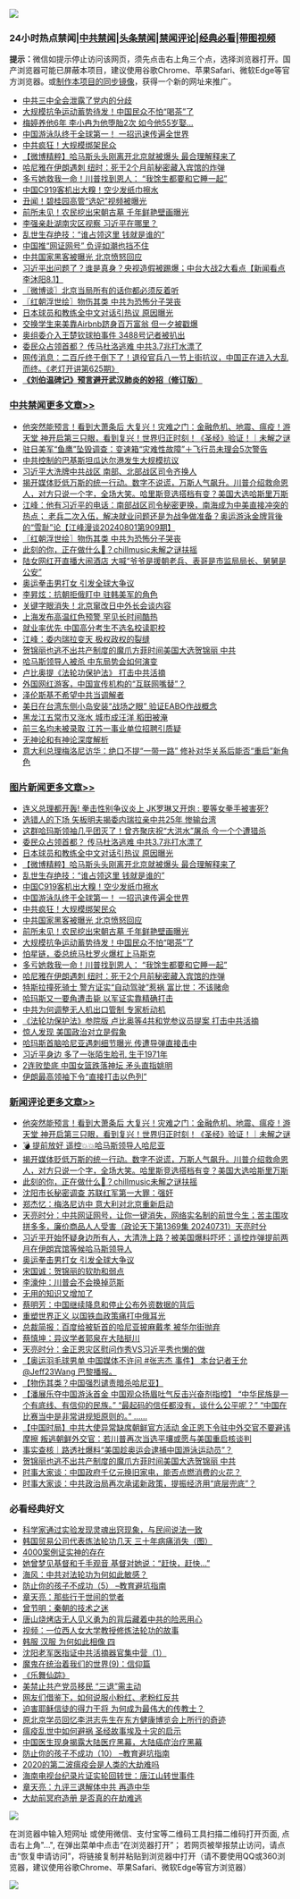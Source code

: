 ![](https://raw.githubusercontent.com/jsvpn/jsproxy/dev/64photo/fqnews-qr.jpg)

<div id="tt">
<h3>24小时热点禁闻|<a href="#%E4%B8%AD%E5%85%B1%E7%A6%81%E9%97%BB%E6%9B%B4%E5%A4%9A%E6%96%87%E7%AB%A0">中共禁闻</a>|<a href="#%E5%9B%BE%E7%89%87%E6%96%B0%E9%97%BB%E6%9B%B4%E5%A4%9A%E6%96%87%E7%AB%A0">头条禁闻</a>|<a href="#%E6%96%B0%E9%97%BB%E8%AF%84%E8%AE%BA%E6%9B%B4%E5%A4%9A%E6%96%87%E7%AB%A0">禁闻评论|<a href="#%E5%BF%85%E7%9C%8B%E7%BB%8F%E5%85%B8%E5%A5%BD%E6%96%87">经典必看</a>|<a href="https://2654106.xyz/3" target="_blank">带图视频</a></h3>
<div><b>提示：</b>微信如提示停止访问该网页，须先点击右上角三个点，选择浏览器打开。国产浏览器可能已屏蔽本项目，建议使用谷歌Chrome、苹果Safari、微软Edge等官方浏览器。或<a href="%E5%88%B6%E4%BD%9Cgit%E7%A6%81%E9%97%BB%E9%95%9C%E5%83%8F.md">制作本项目的同步镜像</a>，获得一个新的网址来推广。</div>
<ul>

<li><a href="/ssgc/20240801/2069509.md">中共三中全会泄露了党内的分歧</a></li>
<li><a href="/topimagenews/20240802/2069672.md">大规模抗争运动蓄势待发！中国民众不怕“喝茶”了</a></li>
<li><a href="/yule/20240802/2069608.md">梅婷养他6年 李小冉为他堕胎2次 如今他55岁娶...</a></li>
<li><a href="/topimagenews/20240802/2069706.md">中国游泳队终于全球第一！ 一招迅速传遍全世界</a></li>
<li><a href="/topimagenews/20240802/2069688.md">中共疯狂！大规模绑架民众</a></li>
<li><a href="/topimagenews/20240802/2069803.md">【微博精粹】哈马斯头头刚离开北京就被爆头 最合理解释来了</a></li>
<li><a href="/topimagenews/20240801/2069573.md">哈尼雅在伊朗遇刺 纽时：死于2个月前秘密藏入宾馆的炸弹</a></li>
<li><a href="/topimagenews/20240802/2069670.md">多亏她救我一命！川普找到恩人： “我馀生都要和它睡一起”</a></li>
<li><a href="/topimagenews/20240802/2069725.md">中国C919客机出大糗！空少发纸巾擦水</a></li>
<li><a href="/cnnews/20240802/2069680.md">丑闻！碧桂园高管“选妃”视频被曝光</a></li>
<li><a href="/topimagenews/20240802/2069678.md">前所未见！农民挖出宋朝古墓 千年鲜艳壁画曝光</a></li>
<li><a href="/ssgc/20240802/2069637.md">李强亲赴湖南灾区视察 习近平在哪里？</a></li>
<li><a href="/topimagenews/20240802/2069767.md">乱世生存绝技：“谁占领这里 钱就是谁的”</a></li>
<li><a href="/headline/20240802/2069625.md">中国推“网证网号” 负评如潮也挡不住</a></li>
<li><a href="/topimagenews/20240802/2069687.md">中共国家黑客被曝光 北京愤怒回应</a></li>
<li><a href="/sohnews/20240802/2069705.md">习近平出问题了？谁是真身？央视造假被踢爆；中台大战2大看点【新闻看点 李沐阳8.1】</a></li>
<li><a href="/ssgc/20240802/2069757.md">〖微博谈〗北京当局所有的话你都必须反着听</a></li>
<li><a href="/cbnews/20240802/2069796.md">〖红朝浮世绘〗物伤其类 中共为恐怖分子哭丧</a></li>
<li><a href="/topimagenews/20240802/2069821.md">日本球员和教练全中文对话引热议 原因曝光</a></li>
<li><a href="/cnnews/20240801/2069497.md">交换学生来美靠Airbnb跻身百万富翁 但一夕被戳爆</a></li>
<li><a href="/sports/20240802/2069732.md">奥组委介入王楚钦球拍事件 3488号记者被扒出</a></li>
<li><a href="/topimagenews/20240802/2069848.md">委民众占领首都？ 传马杜洛逃难 中共3.7兆打水漂了</a></li>
<li><a href="/sohnews/20240802/2069859.md">网传消息：二百斤终于倒下了！退役官兵八一节上街抗议，中国正在进入大乱而终。《老灯开讲第625期》</a></li>
<li><b><a href="/comments/20200207/1272816.md" target="_blank">《刘伯温碑记》预言避开武汉肺炎的妙招（修订版）</a></b></li>
</ul>
</div>

<div class="catlist">
<h3><a href="/cbnews/" target="_blank">中共禁闻</a><span><a href="/cbnews/" target="_blank" rel="nofollow">更多文章>></a></span></h3>
<ul>
<li><a href="/comments/20240802/2069919.md" target="_blank">他突然能预言！看到大萧条后 大复兴！灾难之门：金融危机、地震、瘟疫！游天堂 神开启第三只眼，看到复兴！世界归正时刻！《圣经》验证！｜未解之谜</a></li>
<li><a href="/cbnews/20240802/2069912.md" target="_blank">驻日美军“鱼鹰”坠毁调查：变速箱“灾难性故障”＋飞行员未理会5次警告</a></li>
<li><a href="/cbnews/20240802/2069911.md" target="_blank">中共控制的巴基斯坦瓜达尔港发生大规模抗议</a></li>
<li><a href="/cbnews/20240802/2069910.md" target="_blank">习近平大洗牌中共战区 南部、北部战区司令齐换人</a></li>
<li><a href="/comments/20240802/2069901.md" target="_blank">揭开媒体贬低万斯的统一行动。数字不说谎，万斯人气飙升。川普介绍救命恩人，对方只说一个字，全场大笑。哈里斯竞选搭档有变？美国大选哈斯里万斯</a></li>
<li><a href="/cbnews/20240802/2069812.md" target="_blank">江峰：他有习近平的电话：南部战区司令秘密更换，南海成为中美直接冲突的热点； 老兵二次入伍，解决就业问题还是为战争做准备？奥运游泳金牌背後的“雪耻”论【江峰漫谈20240801第909期】</a></li>
<li><a href="/cbnews/20240802/2069796.md" target="_blank">〖红朝浮世绘〗物伤其类 中共为恐怖分子哭丧</a></li>
<li><a href="/comments/20240802/2069787.md" target="_blank">此刻的你，正在做什么🤔️？chillmusic未解之谜扶摇</a></li>
<li><a href="/cbnews/20240802/2069769.md" target="_blank">陆女网红开直播大闹酒店 大喊“爷爷是援朝老兵、表哥是市监局局长、舅舅是公安”</a></li>
<li><a href="/comments/20240802/2069754.md" target="_blank">奥运拳击男打女 引发全球大争议</a></li>
<li><a href="/cbnews/20240802/2069743.md" target="_blank">李昇炫：抗朝拒俄盯中 驻韩美军的角色</a></li>
<li><a href="/cbnews/20240802/2069727.md" target="_blank">关键字眼消失！北京窜改日中外长会谈内容</a></li>
<li><a href="/cbnews/20240802/2069726.md" target="_blank">上海发布高温红色预警 罕见长时间酷热</a></li>
<li><a href="/cbnews/20240802/2069689.md" target="_blank">就业率优先 中国高分考生不选名校读职校</a></li>
<li><a href="/cbnews/20240802/2069677.md" target="_blank">江峰：委内瑞拉变天 极权政权的裂缝</a></li>
<li><a href="/comments/20240802/2069617.md" target="_blank">贺锦丽也逃不出共产制度的魔爪方菲时间美国大选贺锦丽 中共</a></li>
<li><a href="/cbnews/20240801/2069520.md" target="_blank">哈马斯领导人被杀 中东局势会如何演变</a></li>
<li><a href="/cbnews/20240801/2069519.md" target="_blank">卢比奥提《法轮功保护法》 打击中共活摘</a></li>
<li><a href="/cbnews/20240801/2069472.md" target="_blank">外国网红游客，中国宣传机构的“互联网嘴替”？</a></li>
<li><a href="/cbnews/20240801/2069471.md" target="_blank">泽伦斯基不希望中共当调解者</a></li>
<li><a href="/cbnews/20240801/2069470.md" target="_blank">美日在台湾东侧小岛安装“战场之眼” 验证EABO作战概念</a></li>
<li><a href="/cbnews/20240801/2069469.md" target="_blank">黑龙江五常市又涨水 城市成汪洋 稻田被淹</a></li>
<li><a href="/cbnews/20240801/2069468.md" target="_blank">前三名均未被录取 江苏一事业单位招聘引质疑</a></li>
<li><a href="/comments/20240801/2069416.md" target="_blank">无神论和有神论深度解析</a></li>
<li><a href="/cbnews/20240801/2069386.md" target="_blank">意大利总理梅洛尼访华：绝口不提“一带一路” 修补对华关系后能否“重启”新角色</a></li>

</ul>
</div>
<div class="catlist">
<h3><a href="/topimagenews/" target="_blank">图片新闻</a><span><a href="/topimagenews/" target="_blank" rel="nofollow">更多文章>></a></span></h3>
<ul>
<li><a href="/topimagenews/20240802/2069909.md" target="_blank">连义总理都开轰! 拳击性别争议炎上 JK罗琳又开炮 : 要等女拳手被害死?</a></li>
<li><a href="/topimagenews/20240802/2069850.md" target="_blank">选错人的下场 矢板明夫揭委内瑞拉亲中共25年 惨输台湾</a></li>
<li><a href="/topimagenews/20240802/2069849.md" target="_blank">这群哈玛斯领袖几乎团灭了！曾齐聚庆祝“大洪水”屠杀 今一个个遭猎杀</a></li>
<li><a href="/topimagenews/20240802/2069848.md" target="_blank">委民众占领首都？ 传马杜洛逃难 中共3.7兆打水漂了</a></li>
<li><a href="/topimagenews/20240802/2069821.md" target="_blank">日本球员和教练全中文对话引热议 原因曝光</a></li>
<li><a href="/topimagenews/20240802/2069803.md" target="_blank">【微博精粹】哈马斯头头刚离开北京就被爆头 最合理解释来了</a></li>
<li><a href="/topimagenews/20240802/2069767.md" target="_blank">乱世生存绝技：“谁占领这里 钱就是谁的”</a></li>
<li><a href="/topimagenews/20240802/2069725.md" target="_blank">中国C919客机出大糗！空少发纸巾擦水</a></li>
<li><a href="/topimagenews/20240802/2069706.md" target="_blank">中国游泳队终于全球第一！ 一招迅速传遍全世界</a></li>
<li><a href="/topimagenews/20240802/2069688.md" target="_blank">中共疯狂！大规模绑架民众</a></li>
<li><a href="/topimagenews/20240802/2069687.md" target="_blank">中共国家黑客被曝光 北京愤怒回应</a></li>
<li><a href="/topimagenews/20240802/2069678.md" target="_blank">前所未见！农民挖出宋朝古墓 千年鲜艳壁画曝光</a></li>
<li><a href="/topimagenews/20240802/2069672.md" target="_blank">大规模抗争运动蓄势待发！中国民众不怕“喝茶”了</a></li>
<li><a href="/topimagenews/20240802/2069671.md" target="_blank">怕星链，委总统马杜罗火爆杠上马斯克</a></li>
<li><a href="/topimagenews/20240802/2069670.md" target="_blank">多亏她救我一命！川普找到恩人： “我馀生都要和它睡一起”</a></li>
<li><a href="/topimagenews/20240801/2069573.md" target="_blank">哈尼雅在伊朗遇刺 纽时：死于2个月前秘密藏入宾馆的炸弹</a></li>
<li><a href="/topimagenews/20240801/2069551.md" target="_blank">特斯拉撞死骑士 警方证实“自动驾驶”惹祸 富比世：不该赌命</a></li>
<li><a href="/topimagenews/20240801/2069467.md" target="_blank">哈玛斯又一要角遭击毙 以军证实靠精确打击</a></li>
<li><a href="/topimagenews/20240801/2069466.md" target="_blank">中共为何调整无人机出口管制 专家析动机</a></li>
<li><a href="/topimagenews/20240801/2069398.md" target="_blank">《法轮功保护法》参院版 卢比奥等4共和党参议员提案 打击中共活摘</a></li>
<li><a href="/topimagenews/20240801/2069383.md" target="_blank">惊人发现 美国政治对立是假象</a></li>
<li><a href="/topimagenews/20240801/2069382.md" target="_blank">哈玛斯首脑哈尼亚遇刺细节曝光 传遭导弹直接击中</a></li>
<li><a href="/topimagenews/20240801/2069330.md" target="_blank">习近平身边 多了一张陌生脸孔 生于1971年</a></li>
<li><a href="/topimagenews/20240801/2069285.md" target="_blank">2连败垫底 中国女篮跌落神坛 矛头直指姚明</a></li>
<li><a href="/topimagenews/20240801/2069284.md" target="_blank">伊朗最高领袖下令“直接打击以色列”</a></li>

</ul>
</div>
<div class="catlist">
<h3><a href="/comments/" target="_blank">新闻评论</a><span><a href="/comments/" target="_blank" rel="nofollow">更多文章>></a></span></h3>
<ul>
<li><a href="/comments/20240802/2069919.md" target="_blank">他突然能预言！看到大萧条后 大复兴！灾难之门：金融危机、地震、瘟疫！游天堂 神开启第三只眼，看到复兴！世界归正时刻！《圣经》验证！｜未解之谜</a></li>
<li><a href="/comments/20240802/2069904.md" target="_blank">💣 提前放好 遥控💥💥哈马斯领导人哈尼亚</a></li>
<li><a href="/comments/20240802/2069901.md" target="_blank">揭开媒体贬低万斯的统一行动。数字不说谎，万斯人气飙升。川普介绍救命恩人，对方只说一个字，全场大笑。哈里斯竞选搭档有变？美国大选哈斯里万斯</a></li>
<li><a href="/comments/20240802/2069787.md" target="_blank">此刻的你，正在做什么🤔️？chillmusic未解之谜扶摇</a></li>
<li><a href="/comments/20240802/2069774.md" target="_blank">沈阳市长秘密调查 苏联红军第一大罪：强奸</a></li>
<li><a href="/comments/20240802/2069773.md" target="_blank">郑杰忆：梅洛尼访中 意大利对北京重新启动</a></li>
<li><a href="/comments/20240802/2069765.md" target="_blank">天亮时分：中共网证网号，让你一键消失，网络实名制的前世今生；苦主围攻拼多多，廉价商品人人受害（政论天下第1369集 20240731）天亮时分</a></li>
<li><a href="/comments/20240802/2069764.md" target="_blank">习近平开始怀疑身边所有人，大清洗上路？被美国爆料吓坏：遥控炸弹提前两月在伊朗宾馆等候哈马斯领导人</a></li>
<li><a href="/comments/20240802/2069754.md" target="_blank">奥运拳击男打女 引发全球大争议</a></li>
<li><a href="/comments/20240802/2069752.md" target="_blank">宋国诚：贺锦丽的软肋和弱点</a></li>
<li><a href="/comments/20240802/2069751.md" target="_blank">李濠仲：川普会不会换掉范斯</a></li>
<li><a href="/comments/20240802/2069750.md" target="_blank">无用的知识又增加了</a></li>
<li><a href="/comments/20240802/2069749.md" target="_blank">蔡明芳：中国继续降息和停止公布外资数据的背后</a></li>
<li><a href="/comments/20240802/2069748.md" target="_blank">重塑世界正义 以国铁血政策痛打中俄耳光</a></li>
<li><a href="/comments/20240802/2069747.md" target="_blank">总裁简报：百度给被斩首的哈尼亚披麻戴孝 被华尔街抛弃</a></li>
<li><a href="/comments/20240802/2069731.md" target="_blank">蔡慎坤：异议学者郭泉在大陆挺川</a></li>
<li><a href="/comments/20240802/2069724.md" target="_blank">天亮时分：金正恩灾区慰问作秀VS习近平秀也懒的做</a></li>
<li><a href="/comments/20240802/2069676.md" target="_blank">【奥运羽毛球男单 中国媒体不许问 #张志杰 事件】 本台记者王允 @Jeff23Wang 巴黎播报。</a></li>
<li><a href="/comments/20240802/2069666.md" target="_blank">【物伤其类？中国强烈谴责暗杀哈尼亚】</a></li>
<li><a href="/comments/20240802/2069639.md" target="_blank">【潘展乐夺中国游泳首金 中国观众扬眉吐气反击兴奋剂指控】 “中华民族是一个有底线、有信仰的民族。” “最起码的信任都没有，谈什么公平呢？” “中国在比赛当中是非常讲规矩原则的。” &#8230;&#8230;</a></li>
<li><a href="/comments/20240802/2069632.md" target="_blank">【中国时局】中共大使异常缺席朝鲜官方活动 金正恩下令驻中外交官不要避讳摩擦 叛逃朝鲜外交官：若川普再次当选平壤或愿与美国重启核谈判</a></li>
<li><a href="/comments/20240802/2069624.md" target="_blank">事实查核｜路透社爆料“美国趁奥运会逮捕中国游泳运动员”？</a></li>
<li><a href="/comments/20240802/2069617.md" target="_blank">贺锦丽也逃不出共产制度的魔爪方菲时间美国大选贺锦丽 中共</a></li>
<li><a href="/comments/20240802/2069599.md" target="_blank">时事大家谈：中国政府千亿元换旧家电，能否点燃消费的火花？</a></li>
<li><a href="/comments/20240802/2069598.md" target="_blank">时事大家谈：中共政治局再次承诺新政策，提振经济用“底层兜底”？</a></li>

</ul>
</div>

<div class="catlist">
<h3>必看经典好文</h3>
<ul>
<li><a href="/comments/20200921/1400587.md" target="_blank">科学家通过实验发现灵魂出窍现象，与民间说法一致</a></li>
<li><a href="/comments/20230427/1875415.md" target="_blank">韩国贸易公司代表炼法轮功几天 三十年病痛消失（图）</a></li>
<li><a href="/lifebaike/20201113/1430218.md" target="_blank">4000案例证实神的存在</a></li>
<li><a href="/cnnews/20210420/1529760.md" target="_blank">她曾梦见基督和千手观音 基督对她说：“赶快，赶快…”</a></li>
<li><a href="/comments/20191218/1228234.md" target="_blank">海风：中共对法轮功为何如此敏感？</a></li>
<li><a href="/comments/20230920/1936271.md" target="_blank">防止你的孩子不成功（5） &#8211;教育避坑指南</a></li>
<li><a href="/comments/20240623/2053092.md" target="_blank">章天亮：那些行于世间的觉者</a></li>
<li><a href="/comments/20230528/1889935.md" target="_blank">曾节明：秦朝的技术之迷</a></li>
<li><a href="/cbnews/20220615/1745823.md" target="_blank">唐山烧烤店无人见义勇为的背后藏着中共的险恶用心</a></li>
<li><a href="/comments/20220529/1739017.md" target="_blank">视频：一位西人女大学教授修炼法轮功的故事</a></li>
<li><a href="/bannedvideo/20220403/1714030.md" target="_blank">韩服 汉服 为何如此相像 四</a></li>
<li><a href="/comments/20221222/1826754.md" target="_blank">沈阳老军医指证中共活摘器官集中营（1）</a></li>
<li><a href="/topimagenews/20180529/949649.md" target="_blank">魔鬼在统治着我们的世界(9)：信仰篇</a></li>
<li><a href="/comments/20200527/783191.md" target="_blank">《乐舞仙踪》</a></li>
<li><a href="/cbnews/20201004/1408019.md" target="_blank">美禁止共产党员移民 “三退”需主动</a></li>
<li><a href="/comments/20200712/1359630.md" target="_blank">网友们借鉴下，如何说服小粉红、老粉红反共</a></li>
<li><a href="/comments/20200622/1346846.md" target="_blank">迫害耶稣信徒的得力干将  为何成为最伟大的传教士？</a></li>
<li><a href="/topimagenews/20240511/2035423.md" target="_blank">原北京学员回忆李洪志先生在东方健康博览会上所行的奇迹</a></li>
<li><a href="/comments/20200618/1346823.md" target="_blank">瘟疫乱世中如何避祸 圣经故事埃及十灾的启示</a></li>
<li><a href="/comments/20230815/1920336.md" target="_blank">中国医生现身揭露大陆医疗黑幕，大陆癌症治疗黑幕</a></li>
<li><a href="/comments/20230925/1899103.md" target="_blank">防止你的孩子不成功（10） &#8211;教育避坑指南</a></li>
<li><a href="/comments/20200712/1359432.md" target="_blank">2020的第二波瘟疫会是人类的大劫难吗</a></li>
<li><a href="/aomi/life/20150328/379826.md" target="_blank">海南电视台纪录片证实轮回转世：唐江山转世事件</a></li>
<li><a href="/comments/20131119/1029445.md" target="_blank">章天亮：九评三退解体中共 再造中华</a></li>
<li><a href="/lifebaike/20230309/1857707.md" target="_blank">大劫前冥府造册 是否真的在劫难逃</a></li>

</ul>
</div>

![](https://raw.githubusercontent.com/jsvpn/jsproxy/dev/64photo/fqnews-qr.jpg)

在浏览器中输入短网址 或使用微信、支付宝等二维码工具扫描二维码打开页面, 点击右上角"...", 在弹出菜单中点击“在浏览器打开”； 若网页被举报禁止访问，请点击“恢复申请访问”，将链接复制并粘贴到浏览器中打开（请不要使用QQ或360浏览器，建议使用谷歌Chrome、苹果Safari、微软Edge等官方浏览器）

![](https://raw.githubusercontent.com/jsvpn/jsproxy/dev/64photo/wx.jpg)
